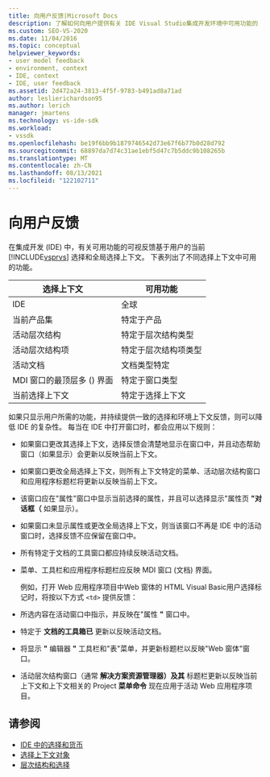 ```yaml
---
title: 向用户反馈|Microsoft Docs
description: 了解如何向用户提供有关 IDE Visual Studio集成开发环境中可用功能的 (反馈) 。
ms.custom: SEO-VS-2020
ms.date: 11/04/2016
ms.topic: conceptual
helpviewer_keywords:
- user model feedback
- environment, context
- IDE, context
- IDE, user feedback
ms.assetid: 2d472a24-3813-4f5f-9783-b491ad8a71ad
author: leslierichardson95
ms.author: lerich
manager: jmartens
ms.technology: vs-ide-sdk
ms.workload:
- vssdk
ms.openlocfilehash: be19f6bb9b1879746542d73e67f6b77b0d28d792
ms.sourcegitcommit: 68897da7d74c31ae1ebf5d47c7b5ddc9b108265b
ms.translationtype: MT
ms.contentlocale: zh-CN
ms.lasthandoff: 08/13/2021
ms.locfileid: "122102711"
---
```

# <a name="feedback-to-the-user"></a>向用户反馈
在集成开发 (IDE) 中，有关可用功能的可视反馈基于用户的当前 [!INCLUDE[vsprvs](../../code-quality/includes/vsprvs_md.md)] 选择和全局选择上下文。 下表列出了不同选择上下文中可用的功能。

|选择上下文|可用功能|
|-----------------------|-----------------------------|
|IDE|全球|
|当前产品集|特定于产品|
|活动层次结构|特定于层次结构类型|
|活动层次结构项|特定于层次结构项类型|
|活动文档|文档类型特定|
|MDI 窗口的最顶层多 () 界面|特定于窗口类型|
|当前选择上下文|特定于选择上下文|

 如果只显示用户所需的功能，并持续提供一致的选择和环境上下文反馈，则可以降低 IDE 的复杂性。 每当在 IDE 中打开窗口时，都会应用以下规则：

- 如果窗口更改其选择上下文，选择反馈会清楚地显示在窗口中，并且动态帮助窗口（如果显示）会更新以反映当前上下文。

- 如果窗口更改全局选择上下文，则所有上下文特定的菜单、活动层次结构窗口和应用程序标题栏将更新以反映当前上下文。

- 该窗口应在"属性"窗口中显示当前选择的属性，并且可以选择显示"属性页 **"对话框（** 如果显示）。

- 如果窗口未显示属性或更改全局选择上下文，则当该窗口不再是 IDE 中的活动窗口时，选择反馈不应保留在窗口中。

- 所有特定于文档的工具窗口都应持续反映活动文档。

- 菜单、工具栏和应用程序标题栏应反映 MDI 窗口 (文档) 界面。

  例如，打开 Web 应用程序项目中Web 窗体的 HTML Visual Basic用户选择标记时，将按以下方式 `<td>` 提供反馈：

- 所选内容在活动窗口中指示，并反映在"属性 **"** 窗口中。

- 特定于 **文档的工具箱已** 更新以反映活动文档。

- 将显示 **"** 编辑器 **"** 工具栏和"表"菜单，并更新标题栏以反映"Web 窗体"窗口。

- 活动层次结构窗口（通常 **解决方案资源管理器）及其** 标题栏更新以反映当前上下文和上下文相关的 Project **菜单命令** 现在应用于活动 Web 应用程序项目。

## <a name="see-also"></a>请参阅
- [IDE 中的选择和货币](../../extensibility/internals/selection-and-currency-in-the-ide.md)
- [选择上下文对象](../../extensibility/internals/selection-context-objects.md)
- [层次结构和选择](../../extensibility/internals/hierarchies-and-selection.md)
